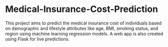 # Medical-Insurance-Cost-Prediction
This project aims to predict the medical insurance cost of individuals based on demographic and lifestyle attributes like age, BMI, smoking status, and region using machine learning regression models. A web app is also created using Flask for live predictions.
